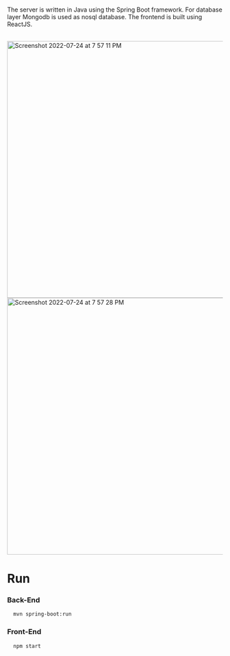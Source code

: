 <br/>

The server is written in Java using the Spring Boot framework. For database layer Mongodb is used as nosql database. The frontend is built using ReactJS.

<br/>


<img width="600" alt="Screenshot 2022-07-24 at 7 57 11 PM" src="https://user-images.githubusercontent.com/85245914/181692543-1181610e-4e88-426f-9c81-ac77a7889bce.png">
<img width="600" alt="Screenshot 2022-07-24 at 7 57 28 PM" src="https://user-images.githubusercontent.com/85245914/181692557-6eea52c4-aa75-44aa-8edf-df72a597ff3d.png">


# Run

### Back-End

```bash
  mvn spring-boot:run
```

### Front-End

```bash
  npm start
```
